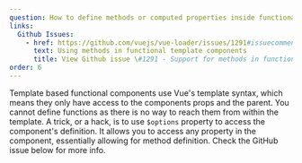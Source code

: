 ```yaml
---
question: How to define methods or computed properties inside functional template components?
links:
  Github Issues:
    - href: https://github.com/vuejs/vue-loader/issues/1291#issuecomment-393823929
      text: Using methods in functional template components
      title: View Github issue \#1291 - Support for methods in functional component + template
order: 6
---
```


Template based functional components use Vue's template syntax, which means they only have access to the components props and the parent. You cannot define functions as there is no way to reach them from within the template. A trick, or a hack, is to use `$options` property to access the component's definition. It allows you to access any property in the component, essentially allowing for method definition. Check the GitHub issue below for more info.
